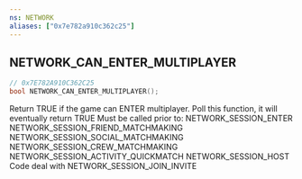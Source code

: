 ```yaml
---
ns: NETWORK
aliases: ["0x7e782a910c362c25"]
---
```

## NETWORK_CAN_ENTER_MULTIPLAYER

```c
// 0x7E782A910C362C25
bool NETWORK_CAN_ENTER_MULTIPLAYER();
```

Return TRUE if the game can ENTER multiplayer. Poll this function, it will eventually return TRUE Must be called prior to: NETWORK_SESSION_ENTER NETWORK_SESSION_FRIEND_MATCHMAKING NETWORK_SESSION_SOCIAL_MATCHMAKING NETWORK_SESSION_CREW_MATCHMAKING NETWORK_SESSION_ACTIVITY_QUICKMATCH NETWORK_SESSION_HOST Code deal with NETWORK_SESSION_JOIN_INVITE

